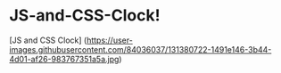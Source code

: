 # JS-and-CSS-Clock!
[JS and CSS Clock]
(https://user-images.githubusercontent.com/84036037/131380722-1491e146-3b44-4d01-af26-983767351a5a.jpg)
